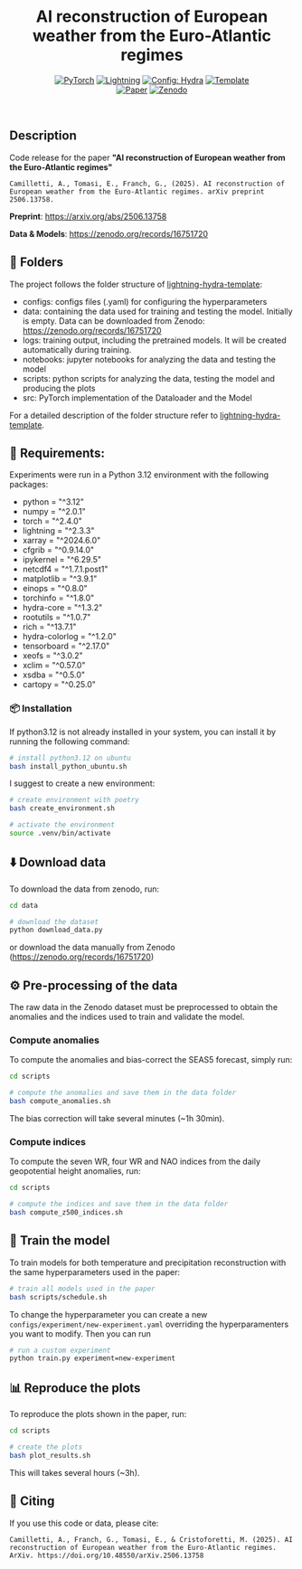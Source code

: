 <div align="center">

# AI reconstruction of European weather from the Euro-Atlantic regimes

<a href="https://pytorch.org/get-started/locally/"><img alt="PyTorch" src="https://img.shields.io/badge/PyTorch-ee4c2c?logo=pytorch&logoColor=white"></a>
<a href="https://pytorchlightning.ai/"><img alt="Lightning" src="https://img.shields.io/badge/-Lightning-792ee5?logo=pytorchlightning&logoColor=white"></a>
<a href="https://hydra.cc/"><img alt="Config: Hydra" src="https://img.shields.io/badge/Config-Hydra-89b8cd"></a>
<a href="https://github.com/ashleve/lightning-hydra-template"><img alt="Template" src="https://img.shields.io/badge/-Lightning--Hydra--Template-017F2F?style=flat&logo=github&labelColor=gray"></a><br>
[![Paper](https://img.shields.io/badge/arXiv-2506.13758-b31b1b.svg?style=flat&logo=arXiv)](https://arxiv.org/abs/2506.13758)
[![Zenodo](https://img.shields.io/badge/Zenodo-16751720-007ec6.svg?logo=zenodo)](https://zenodo.org/records/16751720)


</div>

<br>

## Description

Code release for the paper <b>"AI reconstruction of European weather from the Euro-Atlantic regimes"</b>

```
Camilletti, A., Tomasi, E., Franch, G., (2025). AI reconstruction of European weather from the Euro-Atlantic regimes. arXiv preprint 2506.13758.
```

<b>Preprint</b>: https://arxiv.org/abs/2506.13758

<b>Data & Models</b>: https://zenodo.org/records/16751720


## 📁 Folders
The project follows the folder structure of [lightning-hydra-template](https://github.com/ashleve/lightning-hydra-template):
  - configs: configs files (.yaml) for configuring the hyperparameters
  - data: containing the data used for training and testing the model. Initially is empty. Data can be downloaded from Zenodo: https://zenodo.org/records/16751720 
  - logs: training output, including the pretrained models. It will be created automatically during training.
  - notebooks: jupyter notebooks for analyzing the data and testing the model
  - scripts: python scripts for analyzing the data, testing the model and producing the plots
  - src: PyTorch implementation of the Dataloader and the Model

For a detailed description of the folder structure refer to [lightning-hydra-template](https://github.com/ashleve/lightning-hydra-template).

## 📄 Requirements:
Experiments were run in a Python 3.12 environment with the following packages:

  - python = "^3.12"
  - numpy = "^2.0.1"
  - torch = "^2.4.0"
  - lightning = "^2.3.3"
  - xarray = "^2024.6.0"
  - cfgrib = "^0.9.14.0"
  - ipykernel = "^6.29.5"
  - netcdf4 = "^1.7.1.post1"
  - matplotlib = "^3.9.1"
  - einops = "^0.8.0"
  - torchinfo = "^1.8.0"
  - hydra-core = "^1.3.2"
  - rootutils = "^1.0.7"
  - rich = "^13.7.1"
  - hydra-colorlog = "^1.2.0"
  - tensorboard = "^2.17.0"
  - xeofs = "^3.0.2"
  - xclim = "^0.57.0"
  - xsdba = "^0.5.0"
  - cartopy = "^0.25.0"


### 📦 Installation

If python3.12 is not already installed in your system, you can install it by running the following command:

```bash
# install python3.12 on ubuntu
bash install_python_ubuntu.sh
```

I suggest to create a new environment:

```bash
# create environment with poetry
bash create_environment.sh

# activate the environment
source .venv/bin/activate 
```

## ⬇️ Download data
To download the data from zenodo, run:

```bash
cd data

# download the dataset
python download_data.py
```

or download the data manually from Zenodo (https://zenodo.org/records/16751720)


## ⚙️ Pre-processing of the data
The raw data in the Zenodo dataset must be preprocessed to obtain the anomalies and the indices used to train and validate the model.

### Compute anomalies
To compute the anomalies and bias-correct the SEAS5 forecast, simply run:

```bash
cd scripts

# compute the anomalies and save them in the data folder
bash compute_anomalies.sh
```

The bias correction will take several minutes (~1h 30min).

### Compute indices
To compute the seven WR, four WR and NAO indices from the daily geopotential height anomalies, run:

```bash
cd scripts

# compute the indices and save them in the data folder
bash compute_z500_indices.sh
```

## 🤖 Train the model
To train models for both temperature and precipitation reconstruction with the same hyperparameters used in the paper:

```bash
# train all models used in the paper
bash scripts/schedule.sh
```

To change the hyperparameter you can create a new `configs/experiment/new-experiment.yaml` overriding the hyperparamenters you want to modify. Then you can run

```bash
# run a custom experiment
python train.py experiment=new-experiment
```

## 📊 Reproduce the plots
To reproduce the plots shown in the paper, run:

```bash
cd scripts

# create the plots
bash plot_results.sh
```

This will takes several hours (~3h).

## 📖 Citing

If you use this code or data, please cite: 

```
Camilletti, A., Franch, G., Tomasi, E., & Cristoforetti, M. (2025). AI reconstruction of European weather from the Euro-Atlantic regimes. ArXiv. https://doi.org/10.48550/arXiv.2506.13758
```